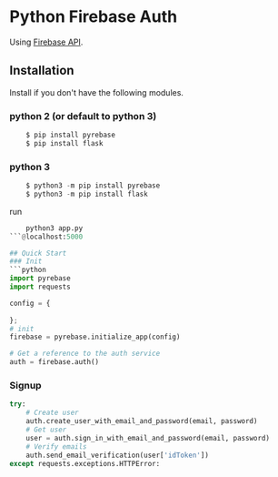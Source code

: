 # Python Firebase Auth

Using [Firebase API](https://firebase.google.com).

## Installation
Install if you don't have the following modules.
### python 2 (or default to python 3)
```python
    $ pip install pyrebase
    $ pip install flask
```
### python 3
```python
    $ python3 -m pip install pyrebase
    $ python3 -m pip install flask
```
run
```python
	python3 app.py
```@localhost:5000

## Quick Start
### Init
```python
import pyrebase
import requests

config = {
    
};
# init
firebase = pyrebase.initialize_app(config)

# Get a reference to the auth service
auth = firebase.auth()

```

### Signup
```python
try:
	# Create user
	auth.create_user_with_email_and_password(email, password)
	# Get user
	user = auth.sign_in_with_email_and_password(email, password)
	# Verify emails
	auth.send_email_verification(user['idToken'])
except requests.exceptions.HTTPError:
```